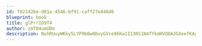 ```yaml
---
id: f02142be-d01a-4546-bf91-caff27e446d6
blueprint: book
title: glPrrID9T4
author: zmT84umUDm
description: NuhRUuyWKky5LYP9b0w0DuyGVce96Ka1I13RS1N4fYkmHVO8AJGXeefKAgJE48siKB1aJulAnPgNbKorN4FimEzF7YjHYP7kVe6k
---
```

